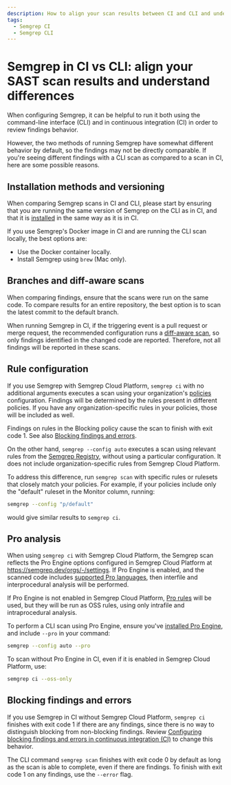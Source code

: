 ```yaml
---
description: How to align your scan results between CI and CLI and understand differences in behavior.
tags:
  - Semgrep CI
  - Semgrep CLI
---
```


# Semgrep in CI vs CLI: align your SAST scan results and understand differences

When configuring Semgrep, it can be helpful to run it both using the command-line interface (CLI) and in continuous integration (CI) in order to review findings behavior.

However, the two methods of running Semgrep have somewhat different behavior by default, so the findings may not be directly comparable. If you're seeing different findings with a CLI scan as compared to a scan in CI, here are some possible reasons.

## Installation methods and versioning

When comparing Semgrep scans in CI and CLI, please start by ensuring that you are running the same version of Semgrep on the CLI as in CI, and that it is [installed](/docs/getting-started/#installing-and-running-semgrep-locally) in the same way as it is in CI.

If you use Semgrep's Docker image in CI and are running the CLI scan locally, the best options are:

* Use the Docker container locally.
* Install Semgrep using `brew` (Mac only).

## Branches and diff-aware scans

When comparing findings, ensure that the scans were run on the same code. To compare results for an entire repository, the best option is to scan the latest commit to the default branch.

When running Semgrep in CI, if the triggering event is a pull request or merge request, the recommended configuration runs a [diff-aware scan](/docs/semgrep-ci/running-semgrep-ci-with-semgrep-cloud-platform/#diff-aware-scanning), so only findings identified in the changed code are reported. Therefore, not all findings will be reported in these scans.

## Rule configuration

If you use Semgrep with Semgrep Cloud Platform, `semgrep ci` with no additional arguments executes a scan using your organization's [policies](/docs/semgrep-code/policies/) configuration. Findings will be determined by the rules present in different policies. If you have any organization-specific rules in your policies, those will be included as well.

Findings on rules in the Blocking policy cause the scan to finish with exit code 1. See also [Blocking findings and errors](#blocking-findings-and-errors).

On the other hand, `semgrep --config auto` executes a scan using relevant rules from the [Semgrep Registry](https://semgrep.dev/explore), without using a particular configuration. It does not include organization-specific rules from Semgrep Cloud Platform.

To address this difference, run `semgrep scan` with specific rules or rulesets that closely match your policies. For example, if your policies include only the "default" ruleset in the Monitor column, running:

```bash
semgrep --config "p/default"
```

would give similar results to `semgrep ci`.

## Pro analysis

When using `semgrep ci` with Semgrep Cloud Platform, the Semgrep scan reflects the Pro Engine options configured in Semgrep Cloud Platform at https://semgrep.dev/orgs/-/settings. If Pro Engine is enabled, and the scanned code includes [supported Pro languages](/docs/supported-languages/#semgrep-pro-engine), then interfile and interprocedural analysis will be performed.

If Pro Engine is not enabled in Semgrep Cloud Platform, [Pro rules](/docs/semgrep-code/pro-rules/) will be used, but they will be run as OSS rules, using only intrafile and intraprocedural analysis.

To perform a CLI scan using Pro Engine, ensure you've [installed Pro Engine](/docs/semgrep-code/semgrep-pro-engine-intro/#installing-semgrep-pro-engine-in-cli), and include `--pro` in your command:

```bash
semgrep --config auto --pro
```

To scan without Pro Engine in CI, even if it is enabled in Semgrep Cloud Platform, use:

```bash
semgrep ci --oss-only
```

## Blocking findings and errors

If you use Semgrep in CI without Semgrep Cloud Platform, `semgrep ci` finishes with exit code 1 if there are any findings, since there is no way to distinguish blocking from non-blocking findings. Review [Configuring blocking findings and errors in continuous integration (CI)](/docs/semgrep-ci/configuring-blocking-and-errors-in-ci/) to change this behavior.

The CLI command `semgrep scan` finishes with exit code 0 by default as long as the scan is able to complete, even if there are findings. To finish with exit code 1 on any findings, use the `--error` flag.
